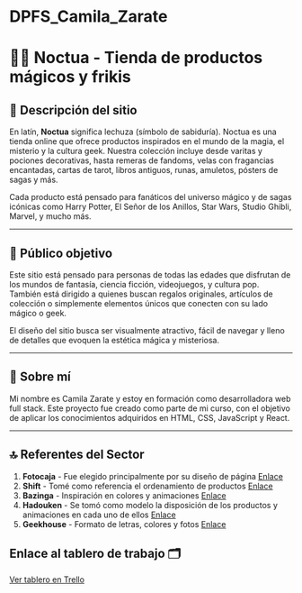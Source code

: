 # DPFS_Camila_Zarate
# 🧙‍♀️ Noctua - Tienda de productos mágicos y frikis

## 🌟 Descripción del sitio

En latín, **Noctua** significa lechuza (símbolo de sabiduría). 
Noctua es una tienda online que ofrece productos inspirados en el mundo de la magia, el misterio y la cultura geek. Nuestra colección incluye desde varitas y pociones decorativas, hasta remeras de fandoms, velas con fragancias encantadas, cartas de tarot, libros antiguos, runas, amuletos, pósters de sagas y más.

Cada producto está pensado para fanáticos del universo mágico y de sagas icónicas como Harry Potter, El Señor de los Anillos, Star Wars, Studio Ghibli, Marvel, y mucho más.

---

## 🎯 Público objetivo

Este sitio está pensado para personas de todas las edades que disfrutan de los mundos de fantasía, ciencia ficción, videojuegos, y cultura pop. También está dirigido a quienes buscan regalos originales, artículos de colección o simplemente elementos únicos que conecten con su lado mágico o geek.

El diseño del sitio busca ser visualmente atractivo, fácil de navegar y lleno de detalles que evoquen la estética mágica y misteriosa.

---

## 👩 Sobre mí

Mi nombre es Camila Zarate y estoy en formación como desarrolladora web full stack. Este proyecto fue creado como parte de mi curso, con el objetivo de aplicar los conocimientos adquiridos en HTML, CSS, JavaScript y React.

---

## 🔝 Referentes del Sector


1. **Fotocaja** - Fue elegido principalmente por su diseño de página <a href="https://www.fotocaja.com.ar/" target="_blank">Enlace</a> 
2. **Shift** - Tomé como referencia el ordenamiento de productos <a href="https://www.somosshift.com.ar/" target="_blank">Enlace</a>
3. **Bazinga** - Inspiración en colores y animaciones <a href="https://www.bazingatiendageek.com.ar/" target="_blank">Enlace</a>
4. **Hadouken** - Se tomó como modelo la disposición de los productos y animaciones en cada uno de ellos <a href="https://hadouken.com.ar/" target="_blank">Enlace</a>
5. **Geekhouse** - Formato de letras, colores y fotos <a href="https://www.geekhouse.com.ar/" target="_blank">Enlace</a>


## Enlace al tablero de trabajo 🗂️
[Ver tablero en Trello](https://trello.com/b/qSTKlBuO/noctua)